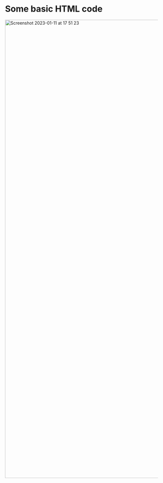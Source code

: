 # Some basic HTML code

<img width="1512" alt="Screenshot 2023-01-11 at 17 51 23" src="https://user-images.githubusercontent.com/103919889/211852909-71ba143c-1283-4e9b-8f95-be432fbdf42d.png">

